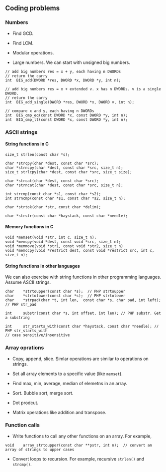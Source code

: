 ## Coding problems

### Numbers

* Find GCD.

* Find LCM.

* Modular operations.  

* Large numbers. We can start with unsigned big numbers. 

```
// add big numbers res = x + y, each having n DWORDs
// return the carry
int  BIG_add(DWORD *res, DWORD *x, DWORD *y, int n); 

// add big numbers res = x + extended v. x has n DWORDs. v is a single DWORD.
// return the carry
int  BIG_add_single(DWORD *res, DWORD *x, DWORD v, int n); 

// compare x and y, each having n DWORDs
int  BIG_cmp_eq(const DWORD *x, const DWORD *y, int n); 
int  BIG_cmp_lt(const DWORD *x, const DWORD *y, int n); 

```

### ASCII strings

#### String functions in C

```
size_t strlen(const char *s);

char *strcpy(char *dest, const char *src);
char *strncpy(char *dest, const char *src, size_t n);
size_t strlcpy(char *dest, const char *src, size_t size);

char *strcat(char *dest, const char *src);
char *strncat(char *dest, const char *src, size_t n);

int strcmp(const char *s1, const char *s2);
int strncmp(const char *s1, const char *s2, size_t n);

char *strtok(char *str, const char *delim);

char *strstr(const char *haystack, const char *needle);
```
#### Memory functions in C

```
void *memset(void *str, int c, size_t n);
void *memcpy(void *dest, const void *src, size_t n);
void *memmove(void *str1, const void *str2, size_t n)
void *memccpy(void *restrict dest, const void *restrict src, int c, size_t n);
```

#### String functions in other languages 

We can also exercise with string functions in other programming languages. 
Assume ASCII strings.

```
char    *strtoupper(const char *s);  // PHP strtoupper 
char    *strtolower(const char *s);  // PHP strtolower
char    *strpad(char *t, int len,  const char *s, char pad, int left);  // PHP str_pad

int     substr(const char *s, int offset, int len); // PHP substr. Get a substring
 
int     str_starts_with(const char *haystack, const char *needle); // PHP str_starts_with
// case sensitive/insensitive

```

### Array oprations

* Copy, append, slice. Simlar operations are similar to operations on strings.

* Set all array elements to a specific value (like `memset`).

* Find max, min, average, median of elemetns in an array.

* Sort. Bubble sort, merge sort.

* Dot prodcut.

* Matrix operations like addition and transpose.

### Function calls 

* Write functions to call any other functions on an array. For example, 

```
void    array_strtoupper(const char **pstr, int n);  // convert an array of strings to upper cases

```

* Convert loops to recursion. For example, recursive `strlen()` and `strcmp()`.

